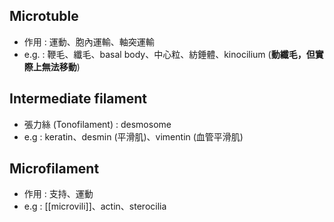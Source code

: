 ## Microtuble
- 作用 : 運動、胞內運輸、軸突運輸
- e.g. : 鞭毛、纖毛、basal body、中心粒、紡錘體、kinocilium (**動纖毛，但實際上無法移動**)
## Intermediate filament
- 張力絲 (Tonofilament) : desmosome
- e.g : keratin、desmin (平滑肌)、vimentin (血管平滑肌)
## Microfilament
- 作用 : 支持、運動
- e.g : [[microvili]]、actin、sterocilia